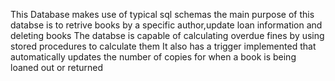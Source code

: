 This Database makes use of typical sql schemas 
the main purpose of this databse is to retrive books by a specific author,update loan information and deleting books
The databse is capable of calculating overdue fines by using stored procedures to calculate them
It also has a trigger implemented that automatically updates the number of copies for when a book is being loaned out or returned
